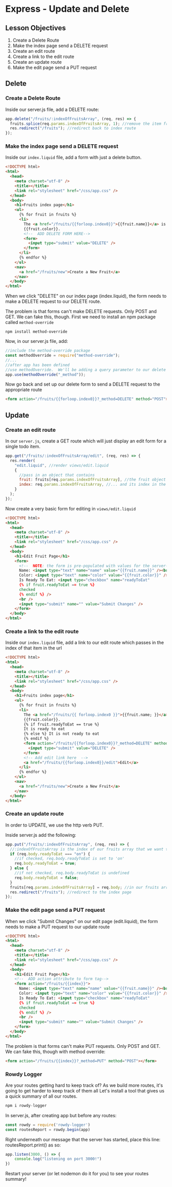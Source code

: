 # Express - Update and Delete

## Lesson Objectives

1. Create a Delete Route
1. Make the index page send a DELETE request
1. Create an edit route
1. Create a link to the edit route
1. Create an update route
1. Make the edit page send a PUT request

## Delete

### Create a Delete Route

Inside our server.js file, add a DELETE route:

```javascript
app.delete("/fruits/:indexOfFruitsArray", (req, res) => {
  fruits.splice(req.params.indexOfFruitsArray, 1); //remove the item from the array
  res.redirect("/fruits"); //redirect back to index route
});
```


### Make the index page send a DELETE request

Inside our `index.liquid` file, add a form with just a delete button.

```html
<!DOCTYPE html>
<html>
  <head>
    <meta charset="utf-8" />
    <title></title>
    <link rel="stylesheet" href="/css/app.css" />
  </head>
  <body>
    <h1>Fruits index page</h1>
    <ul>
      {% for fruit in fruits %}
      <li>
        The <a href="/fruits/{{forloop.index0}}">{{fruit.name}}</a> is
        {{fruit.color}}.
        <!--  ADD DELETE FORM HERE-->
        <form>
          <input type="submit" value="DELETE" />
        </form>
      </li>
      {% endfor %}
    </ul>
    <nav>
      <a href="/fruits/new">Create a New Fruit</a>
    </nav>
  </body>
</html>
```

When we click "DELETE" on our index page (index.liquid), the form needs to make a DELETE request to our DELETE route.

The problem is that forms can't make DELETE requests. Only POST and GET. We can fake this, though. First we need to install an npm package called `method-override`

```
npm install method-override
```

Now, in our server.js file, add:

```javascript
//include the method-override package
const methodOverride = require("method-override");
//...
//after app has been defined
//use methodOverride.  We'll be adding a query parameter to our delete form named _method
app.use(methodOverride("_method"));
```

Now go back and set up our delete form to send a DELETE request to the appropriate route

```html
<form action="/fruits/{{forloop.index0}}?_method=DELETE" method="POST"></form>
```

## Update

### Create an edit route

In our `server.js`, create a GET route which will just display an edit form for a single todo item.

```javascript
app.get("/fruits/:indexOfFruitsArray/edit", (req, res) => {
  res.render(
    "edit.liquid", //render views/edit.liquid
    {
      //pass in an object that contains
      fruit: fruits[req.params.indexOfFruitsArray], //the fruit object
      index: req.params.indexOfFruitsArray, //... and its index in the array
    }
  );
});
```

Now create a very basic form for editing in `views/edit.liquid`

```html
<!DOCTYPE html>
<html>
  <head>
    <meta charset="utf-8" />
    <title></title>
    <link rel="stylesheet" href="/css/app.css" />
  </head>
  <body>
    <h1>Edit Fruit Page</h1>
    <form>
      <!--  NOTE: the form is pre-populated with values for the server-->
      Name: <input type="text" name="name" value="{{fruit.name}}" /><br />
      Color: <input type="text" name="color" value="{{fruit.color}}" /><br />
      Is Ready To Eat: <input type="checkbox" name="readyToEat" 
      {% if fruit.readyToEat == true %}
      checked 
      {% endif %} />
      <br />
      <input type="submit" name="" value="Submit Changes" />
    </form>
  </body>
</html>
```

### Create a link to the edit route

Inside our `index.liquid` file, add a link to our edit route which passes in the index of that item in the url

```html
<!DOCTYPE html>
<html>
  <head>
    <meta charset="utf-8" />
    <title></title>
    <link rel="stylesheet" href="/css/app.css" />
  </head>
  <body>
    <h1>Fruits index page</h1>
    <ul>
      {% for fruit in fruits %}
      <li>
        The <a href="/fruits/{{ forloop.index0 }}">{{fruit.name; }}</a> is
        {{fruit.color}}. 
        {% if fruit.readyToEat == true %} 
        It is ready to eat 
        {% else %} It is not ready to eat 
        {% endif %}
        <form action="/fruits/{{forloop.index0}}?_method=DELETE" method="POST">
          <input type="submit" value="DELETE" />
        </form>
        <!-- Add edit link here  -->
        <a href="/fruits/{{forloop.index0}}/edit">Edit</a>
      </li>
      {% endfor %}
    </ul>
    <nav>
      <a href="/fruits/new">Create a New Fruit</a>
    </nav>
  </body>
</html>
```

### Create an update route

In order to UPDATE, we use the http verb PUT.

Inside server.js add the following:

```javascript
app.put("/fruits/:indexOfFruitsArray", (req, res) => {
  //:indexOfFruitsArray is the index of our fruits array that we want to change
  if (req.body.readyToEat === "on") {
    //if checked, req.body.readyToEat is set to 'on'
    req.body.readyToEat = true;
  } else {
    //if not checked, req.body.readyToEat is undefined
    req.body.readyToEat = false;
  }
  fruits[req.params.indexOfFruitsArray] = req.body; //in our fruits array, find the index that is specified in the url (:indexOfFruitsArray).  Set that element to the value of req.body (the input data)
  res.redirect("/fruits"); //redirect to the index page
});
```

### Make the edit page send a PUT request

When we click "Submit Changes" on our edit page (edit.liquid), the form needs to make a PUT request to our update route

```html
<!DOCTYPE html>
<html>
  <head>
    <meta charset="utf-8" />
    <title></title>
    <link rel="stylesheet" href="/css/app.css" />
  </head>
  <body>
    <h1>Edit Fruit Page</h1>
    <!--  ADD action attribute to form tag-->
    <form action="/fruits/{{index}}">
      Name: <input type="text" name="name" value="{{fruit.name}}" /><br />
      Color: <input type="text" name="color" value="{{fruit.color}}" /><br />
      Is Ready To Eat: <input type="checkbox" name="readyToEat" 
      {% if fruit.readyToEat == true %} 
      checked 
      {% endif %} />
      <br />
      <input type="submit" name="" value="Submit Changes" />
    </form>
  </body>
</html>
```

The problem is that forms can't make PUT requests. Only POST and GET. We can fake this, though with method override:

```html
<form action="/fruits/{{index}}?_method=PUT" method="POST"></form>
```

### Rowdy Logger

Are your routes getting hard to keep track of? As we build more routes, it's going to get harder to keep track of them all Let's install a tool that gives us a quick summary of all our routes.

```js
npm i rowdy-logger
```

In server.js, after creating app but before any routes:

```js
const rowdy = require('rowdy-logger')
const routesReport = rowdy.begin(app)
```

Right underneath our message that the server has started, place this line: routesReport.print() as so:

```js
app.listen(3000, () => {
    console.log("listening on port 3000!")
})
```

Restart your server (or let nodemon do it for you) to see your routes summary!